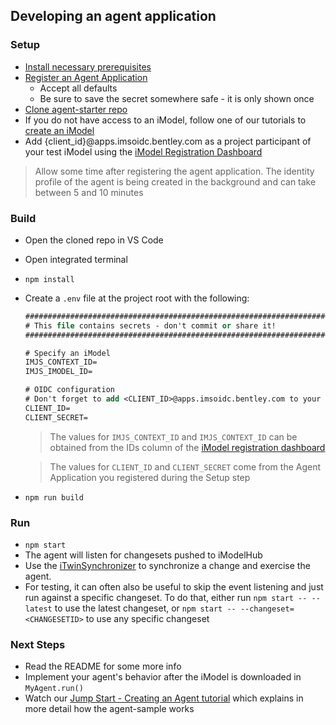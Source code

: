## Developing an agent application

### Setup
- [Install necessary prerequisites]($docs/getting-started/development-prerequisites)
- [Register an Agent Application](../../../getting-started/registration-dashboard/?tab=0&create=AGENT_APP)
    - Accept all defaults
    - Be sure to save the secret somewhere safe - it is only shown once
- [Clone agent-starter repo](https://github.com/imodeljs/agent-starter)
- If you do not have access to an iModel, follow one of our tutorials to [create an iModel]($docs/learning/tutorials/index.md)
- Add {client_id}@apps.imsoidc.bentley.com as a project participant of your test iModel using the [iModel Registration Dashboard](../../../getting-started/registration-dashboard/?tab=1)
 > Allow some time after registering the agent application. The identity profile of the agent is being created in the background and can take between 5 and 10 minutes


### Build
- Open the cloned repo in VS Code
- Open integrated terminal
- `npm install`
- Create a `.env` file at the project root with the following:
    ``` ps
    ###############################################################################
    # This file contains secrets - don't commit or share it!
    ###############################################################################

    # Specify an iModel
    IMJS_CONTEXT_ID=
    IMJS_IMODEL_ID=

    # OIDC configuration
    # Don't forget to add <CLIENT_ID>@apps.imsoidc.bentley.com to your CONNECT project. This can be done in the iModel Registration Dashboard.
    CLIENT_ID=
    CLIENT_SECRET=
    ```

    > The values for `IMJS_CONTEXT_ID` and `IMJS_CONTEXT_ID` can be obtained from the IDs column of the [iModel registration dashboard](../../../getting-started/registration-dashboard/?tab=1)

    > The values for `CLIENT_ID` and `CLIENT_SECRET` come from the Agent Application you registered during the Setup step

- `npm run build`

### Run
- `npm start`
- The agent will listen for changesets pushed to iModelHub
- Use the [iTwinSynchronizer](https://www.bentley.com/en/products/product-line/digital-twins/itwin-synchronizer) to synchronize a change and exercise the agent.
- For testing, it can often also be useful to skip the event listening and just run against a specific changeset. To do that, either run `npm start -- --latest` to use the latest changeset, or `npm start -- --changeset=<CHANGESETID>` to use any specific changeset

### Next Steps
- Read the README for some more info
- Implement your agent's behavior after the iModel is downloaded in `MyAgent.run()`
- Watch our [Jump Start - Creating an Agent tutorial](https://www.youtube.com/watch?v=1E2srOoxc4I&t=46s) which explains in more detail how the agent-sample works
